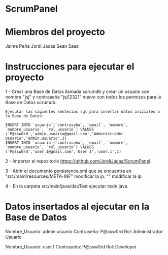 # ScrumPanel

Miembros del proyecto
===========================================
Jaime Peña
Jordi Jacas
Sean Saez

Instrucciones para ejecutar el proyecto
===========================================

1 - Crear una Base de Datos llamada scrumdb y crear un usuario con nombre "jsj" y contraseña "jsj12321" 
    nuevo con todos los permisos para la Base de Datos scrumdb.
    
    Ejecutar las sigientes sentecias sql para insertar datos iniziales a la Base de Datos:
    
    INSERT INTO `usuario`(`contraseña`, `email`, `nombre`, `nombre_usuario`, `rol_usuario`) VALUES  ('P@ssw0rd','admin.usuario@gmail.com','Administrador Usuario','admin.usuario',3)
    INSERT INTO `usuario`(`contraseña`, `email`, `nombre`, `nombre_usuario`, `rol_usuario`) VALUES ('P@ssw0rd','user.1@gmail.com','User 1','user.1',1)

2 - Importar el repositorio https://github.com/JordiJacas/ScrumPanel.

3 - Abrir el documento persistence.xml que se encuentra en "src/main/resources/META-INF"
    modificar la ip.
    "<property name="javax.persistence.jdbc.url" value="jdbc:mysql://<IP>:3306/scrumdb?serverTimezone=UTC" />"
    modificar la ip
    
4 - En la carpeta src/main/java/daoTest ejecutar main.java.


Datos insertados al ejecutar en la Base de Datos
===================================================
Nombre_Usuario: admin.usuario
Contraseña: P@ssw0rd
Rol: Administrador Usuario

Nombre_Usuario: user.1
Contraseña: P@ssw0rd
Rol: Developer
